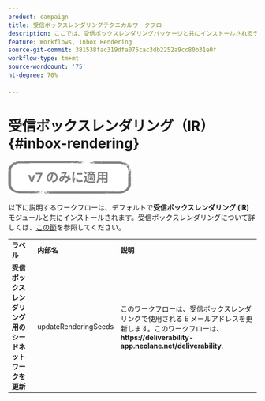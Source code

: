 ```yaml
---
product: campaign
title: 受信ボックスレンダリングテクニカルワークフロー
description: ここでは、受信ボックスレンダリングパッケージと共にインストールされるテクニカルワークフローについて説明します。
feature: Workflows, Inbox Rendering
source-git-commit: 381538fac319dfa075cac3db2252a9cc80b31e0f
workflow-type: tm+mt
source-wordcount: '75'
ht-degree: 70%

---
```



# 受信ボックスレンダリング（IR）{#inbox-rendering}

![](../../assets/v7-only.svg)

以下に説明するワークフローは、デフォルトで&#x200B;**受信ボックスレンダリング (IR)** モジュールと共にインストールされます。受信ボックスレンダリングについて詳しくは、[この節](../../delivery/using/inbox-rendering.md)を参照してください。

<table> 
 <tbody> 
  <tr> 
   <td> <strong>ラベル</strong><br /> </td> 
   <td> <strong>内部名</strong><br /> </td> 
   <td> <strong>説明</strong><br /> </td> 
  </tr> 
  <tr> 
   <td> <strong>受信ボックスレンダリング用のシードネットワークを更新</strong><br /> </td> 
   <td> <span class="uicontrol">updateRenderingSeeds</span> <br /> </td> 
   <td> このワークフローは、受信ボックスレンダリングで使用される E メールアドレスを更新します。このワークフローは、 <strong>https://deliverability-app.neolane.net/deliverability</strong>.<br /> </td> 
  </tr> 
 </tbody> 
</table>

